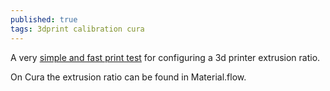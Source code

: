 ```yaml
---
published: true
tags: 3dprint calibration cura
---
```

A very [simple and fast print test](https://www.thingiverse.com/thing:1622868) for configuring a 3d printer extrusion ratio.

On Cura the extrusion ratio can be found in Material.flow.